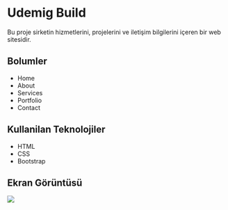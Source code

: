<h1>Udemig Build </h1>

Bu proje sirketin hizmetlerini, projelerini ve iletişim bilgilerini içeren bir web sitesidir.

<h2>Bolumler</h2>

<ul> 
<li>Home</li>
<li>About</li>
<li>Services</li>
<li>Portfolio</li>
<li>Contact</li>
</ul>

<h2>Kullanilan Teknolojiler </h2>

<ul> 
<li>HTML</li>
<li>CSS</li>
<li>Bootstrap</li>
</ul>



<h2> Ekran Görüntüsü </h2>

![](build.gif)